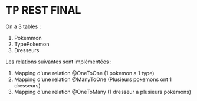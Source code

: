 # TP REST FINAL

On a 3 tables :
1. Pokemmon
2. TypePokemon
3. Dresseurs

Les relations suivantes sont implémentées :

1. Mapping d'une relation @OneToOne (1 pokemon a 1 type)
2. Mapping d'une relation @ManyToOne (Plusieurs pokemons ont 1 dresseurs)
3. Mapping d'une relation @OneToMany (1 dresseur a plusieurs pokemons)

